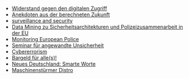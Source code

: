 +  <a href="https://capulcu.blackblogs.org/">Widerstand gegen den digitalen Zugriff</a>
+  <a href="http://blog.pilpul.me/">Anekdoten aus der berechneten Zukunft</a>
+  <a href="http://www.security-informatics.de/blog/">surveillance and security</a>
+  <a href="https://digit.so36.net/">Data Mining zu Sicherheitsarchitekturen und Polizeizusammenarbeit in der EU</a>
+  <a href="https://euro-police.noblogs.org/">Monitoring European Police</a>
+  <a href="http://unsicherheit.tk/">Seminar für angewandte Unsicherheit</a>
+  <a href="https://cybererrorism.noblogs.org/" target="_blank">Cybererrorism</a>
+  <a href="https://cash.blackblogs.org/">Bargeld für alle(s)!</a>
+  <a href="https://www.neues-deutschland.de/rubrik/smarteworte">Neues Deutschland: Smarte Worte</a>
+ <a href="https://maschinenstuermerdistro.noblogs.org">Maschinenstürmer Distro</a>
